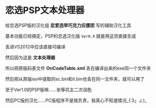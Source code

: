 恋选PSP文本处理器
=======================

给恋选PSP版的汉化组 **恋爱选举巧克力应援团** 写的辅助汉化工具

基本功能已经搞定，PSP的恋选汉化版 ```Ver0.9``` 就是用这货直接生成

丢进VS2012中应该直接可编译


然后因为这是 **文本处理器**

所以把原版码表文件 **OriCodeTable.xml** 丢在编译出来的exe同一个文件夹

然后把从原版iso中提取的sc.bin和it.bin也丢在同一文件夹，就可以用了


至于Ver1.0的PSP版嘛……坐等坑主二次润色

然后PC版的汉化……PC版程序不是我负责，我真心不知道情况\_(:3」∠)\_
